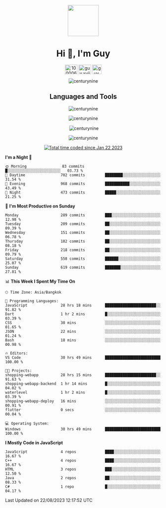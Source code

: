 
<p align="center"> <img src="https://user-images.githubusercontent.com/109062980/213915698-3e79c409-24f8-4471-a5f8-e7a842ad3a0a.gif" width="100" /> </p>
 
<h1 align="center">Hi 👋, I'm Guy</h1>
<p align="center">
<a href="https://fb.com/100006608053988" target="blank"><img align="center" src="https://raw.githubusercontent.com/rahuldkjain/github-profile-readme-generator/master/src/images/icons/Social/facebook.svg" alt="100006608053988" height="30" width="40" /></a>
<a href="https://instagram.com/guy.xvii" target="blank"><img align="center" src="https://raw.githubusercontent.com/rahuldkjain/github-profile-readme-generator/master/src/images/icons/Social/instagram.svg" alt="guy.xvii" height="30" width="40" /></a>
<a href="mailto:lowlifeix@gmail.com" target="blank"><img align="center" src="https://user-images.githubusercontent.com/109062980/226533395-e26b601f-4b8f-456f-affd-55dc944b4149.png" alt="guy.xvii" height="30" width="30" /></a>
</p>

<p align="center"> <img src="https://komarev.com/ghpvc/?username=centurynine&label=Profile%20views&color=0e75b6&style=for-the-badge" alt="centurynine" /> </p>

<h2 align="center">Languages and Tools</h3>

<!-- https://skillicons.dev/ -->
<p align="center">
<img src="https://skillicons.dev/icons?i=react,nodejs,tailwind,mongodb,html,css,js,bootstrap,jquery,cloudflare,php,java,cpp,py,dart,flutter,firebase,androidstudio,git,github,linux,mysql,postman,nginx,express" alt="centurynine" /> 
</p>
 
<p align="center"><img align="center" src="https://github-readme-stats.vercel.app/api/top-langs?username=centurynine&show_icons=true&locale=en&layout=compact&theme=" alt="centurynine" /></p>

<p align="center">&nbsp;<img align="center" src="https://github-readme-stats.vercel.app/api?username=centurynine&show_icons=true&locale=en&theme=" alt="centurynine" /></p>

<p align="center"><img align="center" src="https://github-readme-streak-stats.herokuapp.com/?user=centurynine&theme=" alt="centurynine" /></p>
<p align="center">
<a href="https://wakatime.com/@9ded98d1-6308-4a11-a75a-63f31fdc4e7a"><img src="https://wakatime.com/badge/user/9ded98d1-6308-4a11-a75a-63f31fdc4e7a.svg" alt="Total time coded since Jan 22 2023" /></a>
  
<!--START_SECTION:waka-->
**I'm a Night 🦉** 

```text
🌞 Morning                83 commits          █░░░░░░░░░░░░░░░░░░░░░░░░   03.73 % 
🌆 Daytime                702 commits         ████████░░░░░░░░░░░░░░░░░   31.54 % 
🌃 Evening                968 commits         ███████████░░░░░░░░░░░░░░   43.49 % 
🌙 Night                  473 commits         █████░░░░░░░░░░░░░░░░░░░░   21.25 % 
```
📅 **I'm Most Productive on Sunday** 

```text
Monday                   289 commits         ███░░░░░░░░░░░░░░░░░░░░░░   12.98 % 
Tuesday                  209 commits         ██░░░░░░░░░░░░░░░░░░░░░░░   09.39 % 
Wednesday                151 commits         ██░░░░░░░░░░░░░░░░░░░░░░░   06.78 % 
Thursday                 182 commits         ██░░░░░░░░░░░░░░░░░░░░░░░   08.18 % 
Friday                   218 commits         ██░░░░░░░░░░░░░░░░░░░░░░░   09.79 % 
Saturday                 558 commits         ██████░░░░░░░░░░░░░░░░░░░   25.07 % 
Sunday                   619 commits         ███████░░░░░░░░░░░░░░░░░░   27.81 % 
```


📊 **This Week I Spent My Time On** 

```text
🕑︎ Time Zone: Asia/Bangkok

💬 Programming Languages: 
JavaScript               28 hrs 18 mins      ███████████████████████░░   91.82 % 
Dart                     1 hr 2 mins         █░░░░░░░░░░░░░░░░░░░░░░░░   03.39 % 
CSS                      30 mins             ░░░░░░░░░░░░░░░░░░░░░░░░░   01.65 % 
JSON                     22 mins             ░░░░░░░░░░░░░░░░░░░░░░░░░   01.24 % 
Bash                     18 mins             ░░░░░░░░░░░░░░░░░░░░░░░░░   00.98 % 

🔥 Editors: 
VS Code                  30 hrs 49 mins      █████████████████████████   100.00 % 

🐱‍💻 Projects: 
shopping-webapp          28 hrs 15 mins      ███████████████████████░░   91.63 % 
shopping-webapp-backend  1 hr 14 mins        █░░░░░░░░░░░░░░░░░░░░░░░░   04.02 % 
waterlevel               1 hr 2 mins         █░░░░░░░░░░░░░░░░░░░░░░░░   03.39 % 
shopping-webapp-deploy   16 mins             ░░░░░░░░░░░░░░░░░░░░░░░░░   00.91 % 
flutter                  0 secs              ░░░░░░░░░░░░░░░░░░░░░░░░░   00.04 % 

💻 Operating System: 
Windows                  30 hrs 49 mins      █████████████████████████   100.00 % 
```

**I Mostly Code in JavaScript** 

```text
JavaScript               4 repos             ████░░░░░░░░░░░░░░░░░░░░░   16.67 % 
C++                      4 repos             ████░░░░░░░░░░░░░░░░░░░░░   16.67 % 
HTML                     3 repos             ███░░░░░░░░░░░░░░░░░░░░░░   12.50 % 
Java                     2 repos             ██░░░░░░░░░░░░░░░░░░░░░░░   08.33 % 
C#                       1 repo              █░░░░░░░░░░░░░░░░░░░░░░░░   04.17 % 
```




 Last Updated on 22/08/2023 12:17:52 UTC
<!--END_SECTION:waka-->
  
</p>

